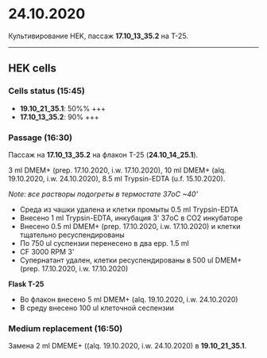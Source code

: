 24.10.2020
=========

Культивирование HEK, пассаж **17.10_13_35.2** на Т-25.

---

## HEK cells
### Cells status (15:45)
- **19.10_21_35.1**: 50%% +++
- **17.10_13_35.2**: 90% +++

### Passage (16:30)
Пассаж на **17.10_13_35.2** на флакон T-25 (**24.10_14_25.1**).

3 ml DMEM+ (prep. 17.10.2020, i.w. 17.10.2020), 10 ml DMEM+ (alq. 19.10.2020, i.w. 24.10.2020), 8.5 ml Trypsin-EDTA (u.f. 15.10.2020).

*Note: все растворы подогреты в термостате 37oC \~40'*

- Среда из чашки удалена и клетки промыты 0.5 ml Trypsin-EDTA
- Внесено 1 ml Trypsin-EDTA, инкубация 3' 37oC в CO2 инкубаторе
- Внесено 0.5 ml DMEM+ (prep. 17.10.2020, i.w. 17.10.2020) и клетки тщательно ресуспендированы
- По 750 ul суспензии перенесено в два epp. 1.5 ml
- CF 3000 RPM 3'
- Супернатант удален, клетки ресуспендированы в 500 ul DMEM+ (prep. 17.10.2020, i.w. 17.10.2020)

**Flask T-25**
- Во флакон внесено 5 ml DMEM+ (alq. 19.10.2020, i.w. 24.10.2020)
- В среду внесено 100 ul клеточной сеспензии


### Medium replacement (16:50)
Замена 2 ml DMEME+ ((alq. 19.10.2020, i.w. 24.10.2020) в **19.10_21_35.1**.

